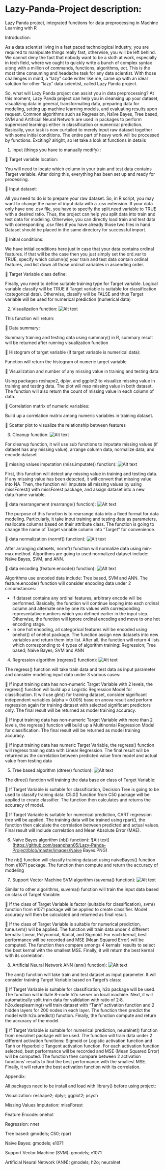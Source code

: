 # Lazy-Panda-Project description:

Lazy Panda project, 
integrated functions for data preprocessing 
in Machine Learning with R

Introduction:

As a data scientist living in a fast paced technological industry, you are required to manipulate things really fast, otherwise, you will be left behind. We cannot deny the fact that nobody want to be a sloth at work, especially in tech field, where we ought to quickly write a bunch of complex syntax along with a million of commands, functions, algorithms, ect. This is the most time consuming and headache task for any data scientist. With those challenges in mind, a “lazy” code writer like me, came up with an ideal solution for other “lazy” data scientist, called Lazy Panda project.

So, what will Lazy Panda project can assist you in data preprocessing? At this moment, Lazy Panda project can help you in cleansing up your dataset, visualizing data in general, transformating data, preparing data for modeling, setting up machine learning models, and evaluating results upon request. Common algorithms such as Regression, Naïve Bayes, Tree based, SVM and Artificial Neural Network are used in packages to perform supervised learnings either in classification or numerical prediction. Basically, your task is now curtailed to merely input raw dataset together with some initial conditions. The entire part of heavy work will be processed by functions.
 Exciting? alright, so let take a look at functions in details
 
1. Input (things you have to manually modify) :

	Target variable location:

You will need to locate which column in your train and test data contains Target variable. After doing this, everything has been set up and ready for processing.

	Input dataset:

All you need to do is to prepare your raw dataset. So, in R script, you may want to change the name of input data with a .csv extension. If your data only have one .csv file, you have to specify the split.need variable to TRUE with a desired ratio. Thus, the project can help  you split data into train and test data for modeling. Otherwise, you can directly load train and test data with corresponding .csv files if you have already those two files in hand. Dataset should be placed in the same directory for successful import.

	Initial conditions:

We have initial conditions here just in case that your data contains ordinal features. If that will be the case then you just simply set the ord.var to TRUE, specify which column(s) your train and test data contain ordinal features, and list down all those ordinal variables in ascending order.

	Target Variable class define:

Finally, you need to define suitable training type for Target variable. Logical variable classify will be TRUE if Target variable is suitable for classification (categorical data). Otherwise, classify will be FALSE and thus Target variable will be used for numerical prediction (numerical data)

2. Visualization function:
![Alt text](https://github.com/seanphan05/Lazy-Panda-Project/blob/master/images/Visualization.PNG)

This function will return: 

	Data summary:

Summary training and testing data using summary() in R, summary result will be returned after running visualization function

	Histogram of target variable (if target variable is numerical data):

Function will return the histogram of numeric target variable 

	Visualization and number of any missing value in training and testing data:

Using packages reshape2, dplyr, and ggplot2 to visualize missing value in training and testing data. The plot will map missing value in both dataset. The function will also return the count of missing value in each column of data.

	Correlation matrix of numeric variables:

Build up a correlation matrix among numeric variables in training dataset.

	Scatter plot to visualize the relationship between features

3. Cleanup function:
![Alt text](https://github.com/seanphan05/Lazy-Panda-Project/blob/master/images/Cleanup.PNG)

For cleanup function, it will use sub functions to imputate missing values (if dataset has any missing value), arrange column data, normalize data, and encode dataset

	missing values imputation (miss.imputate() function):
![Alt text](https://github.com/seanphan05/Lazy-Panda-Project/blob/master/images/Missing.PNG)

First, this function will detect any missing value in training and testing data. If any missing value has been detected, it will convert that missing value into NA. 
Then, the function will imputate all missing values by using missForest() with missForest package, and assign dataset into a new data.frame variable.

	data rearrangement (rearrange() function):
![Alt text](https://github.com/seanphan05/Lazy-Panda-Project/blob/master/images/Rearrange.PNG)

The purpose of this function is to rearrange data into a fixed format for data modeling. Particularly, it take input training and testing data as parameters, reallocate columns based on their attribute class. The function is going to change the name of Target variable column into “Target” for convenience.

	data normalization (normf() function):
![Alt text](https://github.com/seanphan05/Lazy-Panda-Project/blob/master/images/Norm.PNG)

After arranging datasets, normf() function will normalize data using min-max method. Algorithms are going to used normalized dataset include: Naïve Bayes, SVM, and ANN.

	data encoding (feature.encode() function):
![Alt text](https://github.com/seanphan05/Lazy-Panda-Project/blob/master/images/FeatureEncode.PNG)

Algorithms use encoded data include: Tree based, SVM and ANN. The feature.encode() function will consider encoding data under 2 circumstances:
-	If dataset contains any ordinal features, arbitrary encode will be performed. Basically, the function will continue looping into each ordinal column and alternate one by one its values with corresponding representative numbers which you defined earlier in the input step. Otherwise, the function will ignore ordinal encoding and move to one hot encoding stage.
-	In one hot encoding, all categorical features will be encoded using onehot() of onehot package. The function assign new datasets into new variables and return them into list.
After all, the function will return 4 lists which corresponding to 4 types of algorithm training: Regression; Tree based; Naïve Bayes; SVM and ANN

4. Regression algorithm (regress() function):
![Alt text](https://github.com/seanphan05/Lazy-Panda-Project/blob/master/images/Regression.PNG)

The regress() function will take train data and test data as input parameter and consider modeling input data under 3 various cases:

	If input training data has non-numeric Target Variable with 2 levels, the regress() function will build up a Logistic Regression Model for classification. It will use glm() for training dataset, consider significant independent variables (alpha = 0.005) base on anova result and perform regression again for training dataset with selected significant predictors only. The final result will be returned as model training accuracy.

	If input training data has non-numeric Target Variable with more than 2 levels, the regress() function will build up a Multinomial Regression Model for classification. The final result will be returned as model training accuracy.

	If input training data has numeric Target Variable, the regress() function will regress training data with Linear Regression. The final result will be returned as the correlation between predicted value from model and actual value from testing data

5. Tree based algorithm (dtree() function):
![Alt text](https://github.com/seanphan05/Lazy-Panda-Project/blob/master/images/Tree.PNG)

The dtree() function will training the data base on class of Target Variable:

	If Target Variable is suitable for classification, Decision Tree is going to be used to classify training data. C5.0() function from C50 package will be applied to create classifier. The function then calculates and returns the accuracy of model.

	If Target Variable is suitable for numerical prediction, CART regression tree will be applied. The training data will be trained using rpart(), the function then calculate the correlation between predicted and actual values. Final result will include correlation and Mean Absolute Error (MAE).

6. Naïve Bayes algorithm (nb() function):
![Alt text](https://github.com/seanphan05/Lazy-Panda-Project/blob/master/images/Naive Bayes.PNG)

The nb() function will classify training dataset using naiveBayes() function from e1071 package. The function then compute and return the accuracy of modeling

7. Support Vector Machine SVM algorithm (suvema() function):
![Alt text](https://github.com/seanphan05/Lazy-Panda-Project/blob/master/images/SVM.PNG)

Similar to other algorithms, suvema() function will train the input data based on class of Target Variable:

	If the class of Target Variable is factor (suitable for classification), svm() function from e1071 package will be applied to create classifier. Model accuracy will then be calculated and returned as final result.

	If the class of Target Variable is suitable for numerical prediction, tune.svm() will be applied. The function will train data under 4 different kernals: Linear, Polynomial, Radial, and Sigmoid. For each kernal, best performance will be recorded and MSE (Mean Squared Error) will be computed. The function then compare amongs 4 kernals’ results to select the best kernal with the smallest MSE. Finally, it will return the best kernal with its correlation.

8. Artificial Neural Network ANN (ann() function):
![Alt text](https://github.com/seanphan05/Lazy-Panda-Project/blob/master/images/ANN.PNG)

The ann() function will take train and test dataset as input parameter. It will consider training Target Variable based on Target’s class:

	If Target Variable is suitable for classification, h2o package will be used. The function will initiate 8-node h2o server on local machine. Next, it will automatically split train data for validation with ratio of 2:8. h2o.deeplearning() will train dataset with “Tanh” activation function and 2 hidden layers for 200 nodes in each layer. The function then predict the model with h2o.predict() function. Finally, the function compute and return the accuracy of the model.

	If Target Variable is suitable for numerical prediction, neuralnet() function from neuralnet package will be used. The function will train data under 2 different activation functions: Sigmoid or Logistic activation function and Tanh or Hyperbolic Tangent activation function. For each activation function selected, best performance will be recorded and MSE (Mean Squared Error) will be computed. The function then compare between 2 activation functions’ results to find the best performance with the smallest MSE. Finally, it will return the best activation function with its correlation.





Appendix:

All packages need to be install and load with library() before using project:

Visualization: reshape2; dplyr; ggplot2; psych

Missing Values Imputation: missForest

Feature Encode: onehot

Regression: nnet

Tree based: gmodels; C50; rpart

Naïve Bayes: gmodels; e1071

Support Vector Machine (SVM): gmodels; e1071

Artificial Neural Network (ANN): gmodels; h2o; neuralnet


